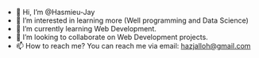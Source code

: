 - 👋 Hi, I’m @Hasmieu-Jay
- 👀 I’m interested in learning more (Well programming and Data Science)
- 🌱 I’m currently learning Web Development.
- 💞️ I’m looking to collaborate on Web Development projects.
- 📫 How to reach me? You can reach me via email: hazjalloh@gmail.com

<!---
Hasmieu-Jay/Hasmieu-Jay is a ✨ special ✨ repository because its `README.md` (this file) appears on your GitHub profile.
You can click the Preview link to take a look at your changes.
--->
